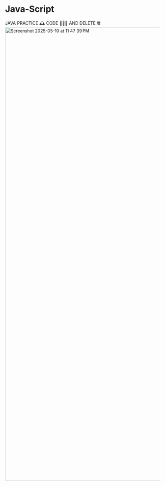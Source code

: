 # Java-Script
JAVA PRACTICE 🕰️ CODE 👩🏼‍💻 AND DELETE 🗑️
<img width="1470" alt="Screenshot 2025-05-10 at 11 47 39 PM" src="https://github.com/user-attachments/assets/4d922e4c-c1ee-4656-8533-b4fa2002fd66" />
